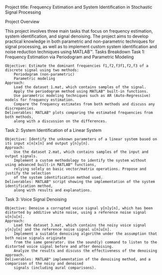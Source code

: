 Project title: Frequency Estimation and System Identification in Stochastic Signal Processing

Project Overview

This project involves three main tasks that focus on frequency estimation, system identification, and signal denoising. The project aims to develop practical knowledge in both parametric and non-parametric techniques for signal processing, as well as to implement custom system identification and noise reduction techniques using MATLAB™.
Tasks Breakdown
Task 1: Frequency Estimation via Periodogram and Parametric Modeling

    Objective: Estimate the dominant frequencies f1,f2,f3f1​,f2​,f3​ of a discrete signal using two methods:
        Periodogram (non-parametric)
        Parametric modeling
    Approach:
        Load the dataset 1.mat, which contains samples of the signal.
        Apply the periodogram method using MATLAB™ built-in functions.
        Use parametric modeling techniques such as AR (Auto-Regressive) models for frequency estimation.
        Compare the frequency estimates from both methods and discuss any discrepancies.
    Deliverables: MATLAB™ plots comparing the estimated frequencies from both methods, 
        along with a discussion on the differences.

Task 2: System Identification of a Linear System

    Objective: Identify the unknown parameters of a linear system based on its input x[n]x[n] and output y[n]y[n].
    Approach:
        Use the dataset 2.mat, which contains samples of the input and output signals.
        Implement a custom methodology to identify the system without using advanced built-in MATLAB™ functions, 
        relying solely on basic vector/matrix operations. Propose and justify the selection 
        of the system identification method used.
    Deliverables: MATLAB™ script showing the implementation of the system identification method, 
        along with results and explanations.

Task 3: Voice Signal Denoising

    Objective: Denoise a corrupted voice signal y[n]y[n], which has been distorted by additive white noise, using a reference noise signal u[n]u[n].
    Approach:
        Load the dataset 3.mat, which contains the noisy voice signal y[n]y[n] and the reference noise signal u[n]u[n].
        Implement a suitable denoising algorithm under the assumption that both noise signals originate 
        from the same generator. Use the sound(y) command to listen to the distorted voice signal before and after denoising.
        Analyze the results and discuss the effectiveness of the denoising approach.
    Deliverables: MATLAB™ implementation of the denoising method, and a comparison of the noisy and denoised 
        signals (including aural comparisons).
